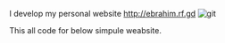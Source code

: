 I develop my personal website http://ebrahim.rf.gd
![git](https://user-images.githubusercontent.com/67005999/97181878-fc128380-17c5-11eb-8360-83e294f3f30a.JPG)






This all code for below  simpule weabsite. 

